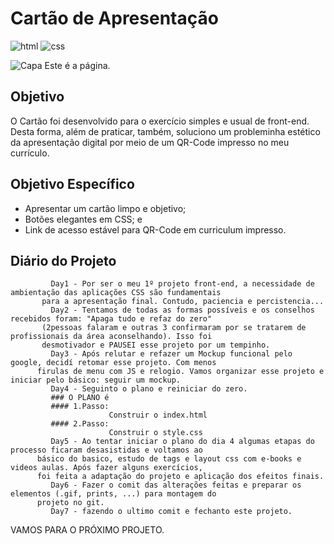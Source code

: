 # Cartão de Apresentação
![html](https://img.shields.io/badge/HTML%20--F3AA60)
![css](https://img.shields.io/badge/CSS%20--9BE8D8)

![Capa](https://github.com/DiegoVelosoS/Proj.1-CVisita/assets/124423575/a1f51d31-cec3-4fef-a28a-39eab3f0478a)
Este é a página.


## Objetivo
O Cartão foi desenvolvido para o exercício simples e usual de front-end.
Desta forma, além de praticar, também, soluciono um probleminha estético da apresentação digital por meio de um QR-Code impresso no meu currículo.

## Objetivo Específico
* Apresentar um cartão limpo e objetivo;
* Botões elegantes em CSS; e
* Link de acesso estável para QR-Code em curriculum impresso.

## Diário do Projeto
             Day1 - Por ser o meu 1º projeto front-end, a necessidade de ambientação das aplicações CSS são fundamentais
           para a apresentação final. Contudo, paciencia e percistencia...
             Day2 - Tentamos de todas as formas possíveis e os conselhos recebidos foram: "Apaga tudo e refaz do zero"
           (2pessoas falaram e outras 3 confirmaram por se tratarem de profissionais da área aconselhando). Isso foi
           desmotivador e PAUSEI esse projeto por um tempinho.
             Day3 - Após relutar e refazer um Mockup funcional pelo google, decidí retomar esse projeto. Com menos
          firulas de menu com JS e relogio. Vamos organizar esse projeto e iniciar pelo básico: seguir um mockup.
             Day4 - Seguinto o plano e reiniciar do zero.
             ### O PLANO é
             #### 1.Passo:
                          Construir o index.html
             #### 2.Passo:
                          Construir o style.css
             Day5 - Ao tentar iniciar o plano do dia 4 algumas etapas do processo ficaram desasistidas e voltamos ao
          básico do basico, estudo de tags e layout css com e-books e videos aulas. Após fazer alguns exercícios,
          foi feita a adaptação do projeto e aplicação dos efeitos finais.
             Day6 - Fazer o comit das alterações feitas e preparar os elementos (.gif, prints, ...) para montagem do
          projeto no git. 
             Day7 - fazendo o ultimo comit e fechanto este projeto.

VAMOS PARA O PRÓXIMO PROJETO.
